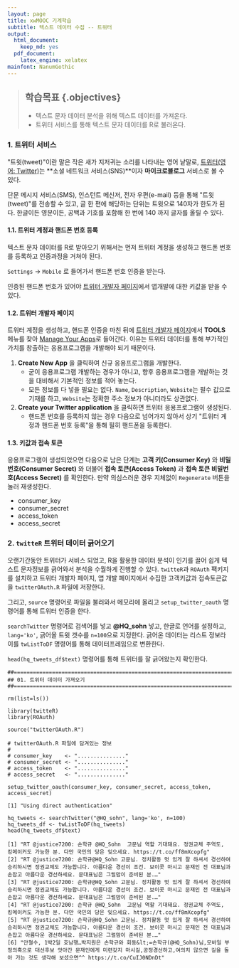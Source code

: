 ```yaml
---
layout: page
title: xwMOOC 기계학습
subtitle: 텍스트 데이터 수집 -- 트위터
output:
  html_document: 
    keep_md: yes
  pdf_document:
    latex_engine: xelatex
mainfont: NanumGothic
---
```

 
> ## 학습목표 {.objectives}
>
> * 텍스트 문자 데이터 분석을 위해 텍스트 데이터를 가져온다.
> * 트위터 서비스를 통해 텍스트 문자 데이터를 R로 불러온다. 




### 1. 트위터 서비스

"트윗(tweet)"이란 말은 작은 새가 지저귀는 소리를 나타내는 영어 낱말로, 
[트위터(영어: Twitter)](https://www.twitter.com/)는 **소셜 네트워크 서비스(SNS)**이자 **마이크로블로그** 서비스로 볼 수 있다.

단문 메시지 서비스(SMS), 인스턴트 메신저, 전자 우편(e-mail) 등을 통해 "트윗(tweet)"를 전송할 수 있고, 글 한 편에 해당하는 단위는 트윗으로 140자가 한도가 된다. 
한글이든 영문이든, 공백과 기호를 포함해 한 번에 140 까지 글자를 올릴 수 있다.

#### 1.1. 트위터 계정과 핸드폰 번호 등록

텍스트 문자 데이터를 R로 받아오기 위해서는 먼저 트위터 계정을 생성하고 핸드폰 번호를 등록하고 인증과정을 거쳐야 된다.

`Settings` &rarr; `Mobile` 로 들어가서 핸드폰 번호 인증을 받는다.

인증된 핸드폰 번호가 있어야 [트위터 개발자 페이지](https://dev.twitter.com/)에서 앱개발에 대한 키값을 받을 수 있다.

#### 1.2. 트위터 개발자 페이지

트위터 계정을 생성하고, 핸드폰 인증을 마친 뒤에 [트위터 개발자 페이지](https://dev.twitter.com/)에서 **TOOLS** 메뉴를 찾아 
[Manage Your Apps](https://apps.twitter.com/)로 들어간다. 이유는 트위터 데이터를 통해 부가적인 가치를 창출하는 응용프로그램을 개발해야 되기 때문이다.

1. **Create New App** 을 클릭하여 신규 응용프로그램을 개발한다.
    * 굳이 응용프로그램 개발하는 경우가 아니고, 향후 응용프로그램을 개발하는 것을 대비해서 기본적인 정보를 적어 놓는다. 
    * 모든 정보를 다 넣을 필요는 없다. `Name`, `Description`, `Website`는 필수 값으로 기재를 하고, `Website`는 정확한 주소 정보가 아니더라도 상관없다.
1. **Create your Twitter application** 을 클릭하면 트위터 응용프로그램이 생성된다.
    * 핸드폰 번호를 등록하지 않는 경우 다음으로 넘어가지 않아서 상기 "트위터 계정과 핸드폰 번호 등록"을 통해 필히 핸드폰을 등록한다.

#### 1.3. 키값과 접속 토큰

응용프로그램이 생성되었으면 다음으로 남은 단계는 **고객 키(Consumer Key)** 와 **비밀번호(Consumer Secret)** 와 더불어 **접속 토큰(Access Token)** 과
**접속 토큰 비밀번호(Access Secret)** 를 확인한다. 만약 의심스러운 경우 지체없이 `Regenerate` 버튼을 눌러 재생성한다.

* consumer_key   
* consumer_secret
* access_token   
* access_secret  

### 2. `twitteR` 트위터 데이터 긁어오기

오랜기간동안 트위터가 서비스 되었고, R을 활용한 데이터 분석이 인기를 끌어 쉽게 텍스트 문자정보를 긁어와서 분석을 수월하게 진행할 수 있다.
`twitteR`과 `ROAuth` 팩키지를 설치하고 트위터 개발자 페이지, 앱 개발 페이지에서 수집한 고객키값과 접속토큰값을 `twitterOAuth.R` 파일에
저장한다. 

그리고, `source` 명령어로 파일을 불러와서 메모리에 올리고 `setup_twitter_oauth` 명령어를 통해 트위터 인증을 한다.

`searchTwitter` 명령어로 검색어를 넣고 **@HQ_sohn** 넣고, 한글로 언어를 설정하고, `lang='ko'`, 긁어올 트윗 갯수를 `n=100`으로 지정한다.
긁어온 데이터는 리스트 정보라 이를 `twListToDF` 명령어를 통해 데이터프레임으로 변환한다.

`head(hq_tweets_df$text)` 명령어를 통해 트위터를 잘 긁어왔는지 확인한다.



~~~{.r}
##======================================================================================================
## 01. 트위터 데이터 가져오기
##======================================================================================================

rm(list=ls())

library(twitteR)
library(ROAuth)

source("twitterOAuth.R")

# twitterOAuth.R 파일에 담겨있는 정보
#
# consumer_key    <- "..............."
# consumer_secret <- "..............."
# access_token    <- "..............."
# access_secret   <- "..............."

setup_twitter_oauth(consumer_key, consumer_secret, access_token, access_secret)
~~~



~~~{.output}
[1] "Using direct authentication"

~~~



~~~{.r}
hq_tweets <- searchTwitter("@HQ_sohn", lang='ko', n=100)
hq_tweets_df <- twListToDF(hq_tweets)
head(hq_tweets_df$text)
~~~



~~~{.output}
[1] "RT @justice7200: 손학규 @HQ_Sohn  고문님 역할 기대돼요. 정권교체 주역도, 킹메이커도 가능한 분. 다만 국민의 당은 잊으세요. https://t.co/ff8mXcopfg"                                                                                
[2] "RT @justice7200: 손학규@HQ_Sohn 고문님. 정치활동 멋 있게 잘 하셔서 경선하여 승리하시면 정권교체도 가능합니다. 아름다운 경선이 조건. 보이콧 마시고 문재인 전 대표님과 손잡고 아름다운 경선하세요. 문대표님은 그럴맘이 준비된 분.…"
[3] "RT @justice7200: 손학규@HQ_Sohn 고문님. 정치활동 멋 있게 잘 하셔서 경선하여 승리하시면 정권교체도 가능합니다. 아름다운 경선이 조건. 보이콧 마시고 문재인 전 대표님과 손잡고 아름다운 경선하세요. 문대표님은 그럴맘이 준비된 분.…"
[4] "RT @justice7200: 손학규 @HQ_Sohn  고문님 역할 기대돼요. 정권교체 주역도, 킹메이커도 가능한 분. 다만 국민의 당은 잊으세요. https://t.co/ff8mXcopfg"                                                                                
[5] "RT @justice7200: 손학규@HQ_Sohn 고문님. 정치활동 멋 있게 잘 하셔서 경선하여 승리하시면 정권교체도 가능합니다. 아름다운 경선이 조건. 보이콧 마시고 문재인 전 대표님과 손잡고 아름다운 경선하세요. 문대표님은 그럴맘이 준비된 분.…"
[6] "안철수, 1박2일 호남행…박지원은 손학규와 회동&lt;=손학규(@HQ_Sohn)님,모바일 부정의혹으로 대선후보 앗아간 문재인에게 미련갖지 마시길,공정경선하고,여의치 않으면 길을 돌아 가는 것도 생각해 보셨으면^^ https://t.co/CuIJ0NDnDt"     

~~~




